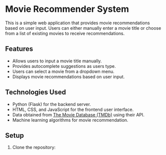 # Movie Recommender System

This is a simple web application that provides movie recommendations based on user input. Users can either manually enter a movie title or choose from a list of existing movies to receive recommendations.

## Features

- Allows users to input a movie title manually.
- Provides autocomplete suggestions as users type.
- Users can select a movie from a dropdown menu.
- Displays movie recommendations based on user input.

## Technologies Used

- Python (Flask) for the backend server.
- HTML, CSS, and JavaScript for the frontend user interface.
- Data obtained from [The Movie Database (TMDb)](https://www.themoviedb.org/) using their API.
- Machine learning algorithms for movie recommendation.

## Setup

1. Clone the repository:

